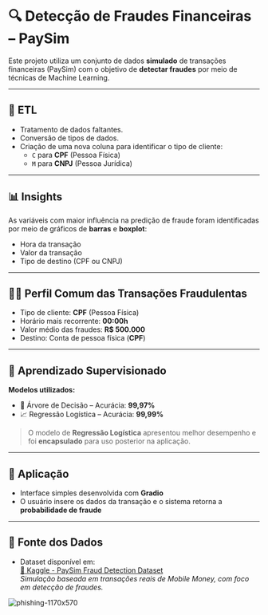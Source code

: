 # 🔍 Detecção de Fraudes Financeiras – PaySim

Este projeto utiliza um conjunto de dados **simulado** de transações financeiras (PaySim) com o objetivo de **detectar fraudes** por meio de técnicas de Machine Learning.

---

## 🧪 ETL

- Tratamento de dados faltantes.
- Conversão de tipos de dados.
- Criação de uma nova coluna para identificar o tipo de cliente:
  - `C` para **CPF** (Pessoa Física)
  - `M` para **CNPJ** (Pessoa Jurídica)

---

## 📊 Insights 

As variáveis com maior influência na predição de fraude foram identificadas por meio de gráficos de **barras** e **boxplot**:

- Hora da transação
- Valor da transação
- Tipo de destino (CPF ou CNPJ)

---

## 🕵️‍♂️ Perfil Comum das Transações Fraudulentas

- Tipo de cliente: **CPF** (Pessoa Física)
- Horário mais recorrente: **00:00h**
- Valor médio das fraudes: **R$ 500.000**
- Destino: Conta de pessoa física (**CPF**)

---

## 🤖 Aprendizado Supervisionado

**Modelos utilizados:**

- 🌳 Árvore de Decisão – Acurácia: **99,97%**
- 📈 Regressão Logística – Acurácia: **99,99%**

> O modelo de **Regressão Logística** apresentou melhor desempenho e foi **encapsulado** para uso posterior na aplicação.

---

## 🚀 Aplicação

- Interface simples desenvolvida com **Gradio**
- O usuário insere os dados da transação e o sistema retorna a **probabilidade de fraude**

---

## 📂 Fonte dos Dados

- Dataset disponível em:  
  [🔗 Kaggle - PaySim Fraud Detection Dataset](https://www.kaggle.com/datasets/ealaxi/paysim1/data)  
  *Simulação baseada em transações reais de Mobile Money, com foco em detecção de fraudes.*

  

![phishing-1170x570](https://github.com/user-attachments/assets/117f4da5-d977-4ee9-9ce9-5079fc5b16d3)

